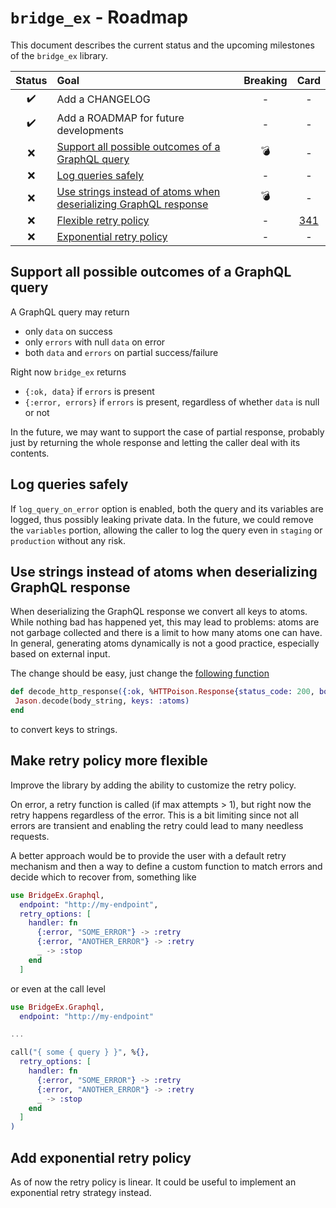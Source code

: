 # `bridge_ex` - Roadmap

This document describes the current status and the upcoming milestones of the `bridge_ex` library.

| Status | Goal | Breaking | Card |
| :---: | :--- | :---: | :---: |
| ✔️ | Add a CHANGELOG | - | - |
| ✔️ | Add a ROADMAP for future developments | - | - |
| ❌ | [Support all possible outcomes of a GraphQL query](#support-all-possible-outcomes-of-a-graphql-query) | 💣 | - |
| ❌ | [Log queries safely](#log-queries-safely) | - | - |
| ❌ | [Use strings instead of atoms when deserializing GraphQL response](#use-strings-instead-of-atoms-when-deserializing-graphql-response) | 💣 | - |
| ❌ | [Flexible retry policy](#make-retry-policy-more-flexible) | - | [341](https://prima-assicurazioni-spa.myjetbrains.com/youtrack/issue/PLATFORM-341) |
| ❌ | [Exponential retry policy](#add-exponential-retry-policy) | - | - |

## Support all possible outcomes of a GraphQL query

A GraphQL query may return

- only `data` on success
- only `errors` with null `data` on error
- both `data` and `errors` on partial success/failure

Right now `bridge_ex` returns

- `{:ok, data}` if `errors` is present
- `{:error, errors}` if `errors` is present, regardless of whether `data` is null or not

In the future, we may want to support the case of partial response, probably just by returning the whole response and letting the caller deal with its contents.

## Log queries safely

If `log_query_on_error` option is enabled, both the query and its variables are logged, thus possibly leaking private data. In the future, we could remove the `variables` portion, allowing the caller to log the query even in `staging` or `production` without any risk.

## Use strings instead of atoms when deserializing GraphQL response

When deserializing the GraphQL response we convert all keys to atoms. While nothing bad has happened yet, this may lead to problems: atoms are not garbage collected and there is a limit to how many atoms one can have. In general, generating atoms dynamically is not a good practice, especially based on external input.

The change should be easy, just change the [following function](lib/graphql/utils.ex)

```elixir
def decode_http_response({:ok, %HTTPoison.Response{status_code: 200, body: body_string}}, _, _) do
 Jason.decode(body_string, keys: :atoms)
end
```

to convert keys to strings.

## Make retry policy more flexible

Improve the library by adding the ability to customize the retry policy.

On error, a retry function is called (if max attempts > 1), but right now the retry happens regardless of the error. This is a bit limiting since not all errors are transient and enabling the retry could lead to many needless requests.

A better approach would be to provide the user with a default retry mechanism and then a way to define a custom function to match errors and decide which to recover from, something like

```elixir
use BridgeEx.Graphql,
  endpoint: "http://my-endpoint",
  retry_options: [
    handler: fn
      {:error, "SOME_ERROR"} -> :retry
      {:error, "ANOTHER_ERROR"} -> :retry
      _ -> :stop
    end
  ]
```

or even at the call level

```elixir
use BridgeEx.Graphql,
  endpoint: "http://my-endpoint"

...

call("{ some { query } }", %{},
  retry_options: [
    handler: fn
      {:error, "SOME_ERROR"} -> :retry
      {:error, "ANOTHER_ERROR"} -> :retry
      _ -> :stop
    end
  ]
)
```

## Add exponential retry policy

As of now the retry policy is linear. It could be useful to implement an exponential retry strategy instead.
